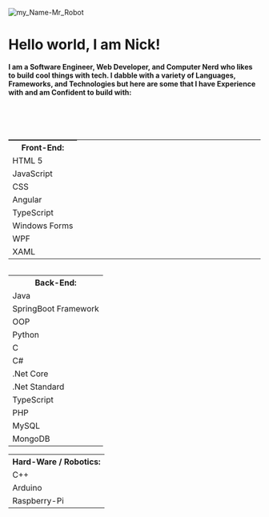 ![my_Name-Mr_Robot](https://github.com/N-McClure/N-McClure/assets/64433966/4e9e32e2-c3a8-4807-bd4f-c1fc377f72a5)

<h1>Hello world, I am Nick!</h1>
<strong>
  I am a Software Engineer, Web Developer, and Computer Nerd who likes to build cool things with tech.
  I dabble with a variety of Languages, Frameworks, and Technologies but here are some that I have Experience with and am Confident to build with: 

  <br><br>
  
<table style="display:inline-grid;">
  <th>Front-End:</th>
    <tr><td>HTML 5</td></tr>
    <tr><td>JavaScript</td></tr>
    <tr><td>CSS</td></tr>
    <tr><td>Angular</td></tr>
    <tr><td>TypeScript</td></tr>
    <tr><td>Windows Forms</td></tr>
    <tr><td>WPF</td></tr>
    <tr><td>XAML</td></tr>
</table>

<table>
  <th>Back-End:</th>
    <tr><td>Java</td></tr>
    <tr><td>SpringBoot Framework</td></tr>
    <tr><td>OOP</td></tr>
    <tr><td>Python</td></tr>
    <tr><td>C</td></tr>
    <tr><td>C#</td></tr>
    <tr><td>.Net Core</td></tr>
    <tr><td>.Net Standard</td></tr>
    <tr><td>TypeScript</td></tr>
    <tr><td>PHP</td></tr>
    <tr><td>MySQL</td></tr>
    <tr><td>MongoDB</td></tr>
</table>

<table>
  <th>Hard-Ware / Robotics:</th>
    <tr><td>C++</td></tr>
    <tr><td>Arduino</td></tr>
    <tr><td>Raspberry-Pi</td></tr>
</table>
  
</strong>


